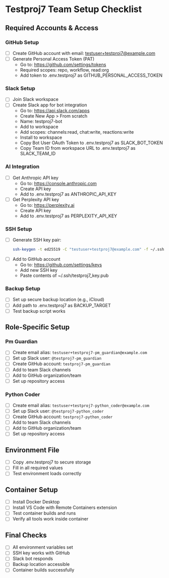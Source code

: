 # Testproj7 Team Setup Checklist

## Required Accounts & Access

### GitHub Setup
- [ ] Create GitHub account with email: testuser+testproj7@example.com
- [ ] Generate Personal Access Token (PAT)
  - Go to: https://github.com/settings/tokens
  - Required scopes: repo, workflow, read:org
  - Add token to .env.testproj7 as GITHUB_PERSONAL_ACCESS_TOKEN

### Slack Setup
- [ ] Join Slack workspace
- [ ] Create Slack app for bot integration
  - Go to: https://api.slack.com/apps
  - Create New App > From scratch
  - Name: testproj7-bot
  - Add to workspace
  - Add scopes: channels:read, chat:write, reactions:write
  - Install to workspace
  - Copy Bot User OAuth Token to .env.testproj7 as SLACK_BOT_TOKEN
  - Copy Team ID from workspace URL to .env.testproj7 as SLACK_TEAM_ID

### AI Integration
- [ ] Get Anthropic API key
  - Go to: https://console.anthropic.com
  - Create API key
  - Add to .env.testproj7 as ANTHROPIC_API_KEY
- [ ] Get Perplexity API key
  - Go to: https://perplexity.ai
  - Create API key
  - Add to .env.testproj7 as PERPLEXITY_API_KEY

### SSH Setup
- [ ] Generate SSH key pair:
  ```bash
  ssh-keygen -t ed25519 -C "testuser+testproj7@example.com" -f ~/.ssh/testproj7_key
  ```
- [ ] Add to GitHub account
  - Go to: https://github.com/settings/keys
  - Add new SSH key
  - Paste contents of ~/.ssh/testproj7_key.pub

### Backup Setup
- [ ] Set up secure backup location (e.g., iCloud)
- [ ] Add path to .env.testproj7 as BACKUP_TARGET
- [ ] Test backup script works

## Role-Specific Setup

### Pm Guardian
- [ ] Create email alias: `testuser+testproj7-pm_guardian@example.com`
- [ ] Set up Slack user: `@testproj7-pm_guardian`
- [ ] Create GitHub account: `testproj7-pm_guardian`
- [ ] Add to team Slack channels
- [ ] Add to GitHub organization/team
- [ ] Set up repository access

### Python Coder
- [ ] Create email alias: `testuser+testproj7-python_coder@example.com`
- [ ] Set up Slack user: `@testproj7-python_coder`
- [ ] Create GitHub account: `testproj7-python_coder`
- [ ] Add to team Slack channels
- [ ] Add to GitHub organization/team
- [ ] Set up repository access

## Environment File
- [ ] Copy .env.testproj7 to secure storage
- [ ] Fill in all required values
- [ ] Test environment loads correctly

## Container Setup
- [ ] Install Docker Desktop
- [ ] Install VS Code with Remote Containers extension
- [ ] Test container builds and runs
- [ ] Verify all tools work inside container

## Final Checks
- [ ] All environment variables set
- [ ] SSH key works with GitHub
- [ ] Slack bot responds
- [ ] Backup location accessible
- [ ] Container builds successfully
